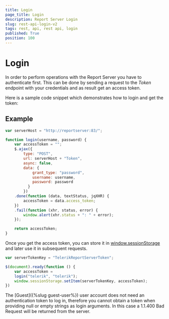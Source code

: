 ```yaml
---
title: Login
page_title: Login
description: Report Server Login
slug: rest-api-login-v2
tags: rest, api, rest api, login
published: True
position: 100
---
```


# Login

In order to perform operations with the Report Server you have to authenticate first. This can be done by sending a request to the _Token_ endpoint with your credentials and as result get an access token.

Here is a sample code snippet which demonstrates how to login and get the token:

## Example

```JavaScript
var serverHost = "http://reportserver:83/";

function login(username, password) {
	var accessToken = "";
	$.ajax({
		type: "POST",
		url: serverHost + "Token",
		async: false,
		data: {
			grant_type: "password",
			username: username,
			password: password
		  }
		})
	.done(function (data, textStatus, jqXHR) {
		accessToken = data.access_token;
	})
	.fail(function (xhr, status, error) {
		window.alert(xhr.status + ": " + error);
	});

	return accessToken;
}
```

Once you get the access token, you can store it in [window.sessionStorage](https://developer.mozilla.org/en-US/docs/Web/API/Window/sessionStorage) and later use it in subsequent requests.

```JavaScript
var serverTokenKey = "TelerikReportServerToken";

$(document).ready(function () {
	var accessToken =
	login("telerik", "telerik");
	window.sessionStorage.setItem(serverTokenKey, accessToken);
})
```

The [Guest]({%slug guest-user%}) user account does not need an authentication token to log in, therefore you cannot obtain a token when providing null or empty strings as login arguments. In this case a 1.1.400 Bad Request will be returned from the server.
